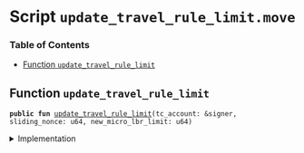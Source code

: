 
<a name="SCRIPT"></a>

# Script `update_travel_rule_limit.move`

### Table of Contents

-  [Function `update_travel_rule_limit`](#SCRIPT_update_travel_rule_limit)



<a name="SCRIPT_update_travel_rule_limit"></a>

## Function `update_travel_rule_limit`



<pre><code><b>public</b> <b>fun</b> <a href="#SCRIPT_update_travel_rule_limit">update_travel_rule_limit</a>(tc_account: &signer, sliding_nonce: u64, new_micro_lbr_limit: u64)
</code></pre>



<details>
<summary>Implementation</summary>


<pre><code><b>fun</b> <a href="#SCRIPT_update_travel_rule_limit">update_travel_rule_limit</a>(tc_account: &signer, sliding_nonce: u64, new_micro_lbr_limit: u64) {
    <a href="../../modules/doc/SlidingNonce.md#0x1_SlidingNonce_record_nonce_or_abort">SlidingNonce::record_nonce_or_abort</a>(tc_account, sliding_nonce);
    <a href="../../modules/doc/DualAttestationLimit.md#0x1_DualAttestationLimit_set_microlibra_limit">DualAttestationLimit::set_microlibra_limit</a>(tc_account, new_micro_lbr_limit)
}
</code></pre>



</details>
